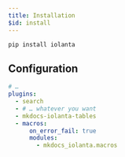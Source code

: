 ```yaml
---
title: Installation
$id: install
---
```


```shell
pip install iolanta
```

## Configuration

```yaml hl_lines="5" title="mkdocs.yml"
# …
plugins:
  - search
  - # … whatever you want
  - mkdocs-iolanta-tables
  - macros:
      on_error_fail: true
      modules:
        - mkdocs_iolanta.macros
```
